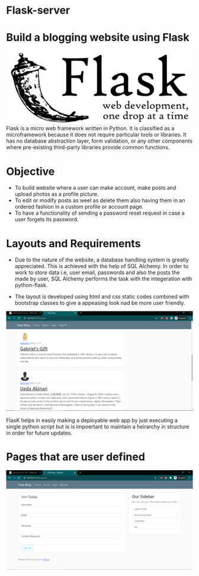# Flask-server
# Build a blogging website using Flask

![](Visuals/Flask_logo.png)
Flask is a micro web framework written in Python. It is classified as a microframework because it does not require particular tools or libraries. 
It has no database abstraction layer, form validation, or any other components where pre-existing third-party libraries provide common functions.

# Objective

* To build website where a user can make account, make posts and upload photos as a profile picture.
* To edit or modify posts as weel as delete them also having them in an ordered fashion in a custom profile or account page.
* To have a functionality of sending a password reset request in case a user forgets its password.

# Layouts and Requirements

* Due to the nature of the website, a database handling system is greatly appreciated. This is achieved with the help of SQL Alchemy. In order to work to store data i.e, user email, passwords and also the posts the made by user, SQL Alchemy performs the task with the integeration with python-flask.

* The layout is developed using html and css static codes combined with bootstrap classes to give a appeasing look nad be more user friendly.

![](Visuals/home.png)

FlasK helps in easily making a deployable web app by just executing a single python script but is is impoertant to maintain a heirarchy in structure in order for future updates.

# Pages that are user defined

![](Visuals/register.png)
